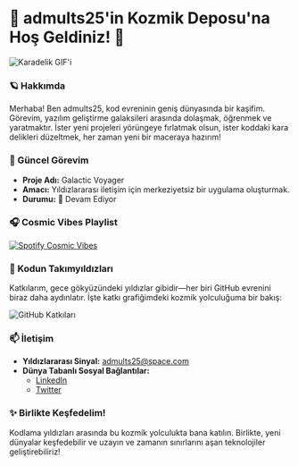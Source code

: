 # 🌌 admults25'in Kozmik Deposu'na Hoş Geldiniz! 🚀

![Karadelik GIF'i](https://media1.giphy.com/media/v1.Y2lkPTc5MGI3NjExMDlybTVkYWR0dm9ramRkeGRhZTh4eDByMWZydjJra3BieGxob2lzNyZlcD12MV9pbnRlcm5hbF9naWZfYnlfaWQmY3Q9Zw/SVCSsoKU5v6ZJLk07n/giphy.webp)

### 🪐 Hakkımda
Merhaba! Ben admults25, kod evreninin geniş dünyasında bir kaşifim. Görevim, yazılım geliştirme galaksileri arasında dolaşmak, öğrenmek ve yaratmaktır. İster yeni projeleri yörüngeye fırlatmak olsun, ister koddaki kara delikleri düzeltmek, her zaman yeni bir maceraya hazırım!

### 🚀 Güncel Görevim
- **Proje Adı:** Galactic Voyager
- **Amacı:** Yıldızlararası iletişim için merkeziyetsiz bir uygulama oluşturmak.
- **Durumu:** 🚧 Devam Ediyor

### 🎧 Cosmic Vibes Playlist
[![Spotify Cosmic Vibes](https://img.shields.io/badge/Spotify-Listen%20to%20Cosmic%20Vibes-green?style=for-the-badge&logo=spotify)](https://open.spotify.com/playlist/4CaGLSvubcWJbNigWHfWDl?si=6cb87fda957a4cc7)

### 🌠 Kodun Takımyıldızları
Katkılarım, gece gökyüzündeki yıldızlar gibidir—her biri GitHub evrenini biraz daha aydınlatır. İşte katkı grafiğimdeki kozmik yolculuğuma bir bakış:

![GitHub Katkıları](https://github.com/admults25?tab=repositories.png)

### 📫 İletişim
- **Yıldızlararası Sinyal:** [admults25@space.com](mailto:admults25@space.com)
- **Dünya Tabanlı Sosyal Bağlantılar:**
  - [LinkedIn](https://www.linkedin.com/in/admults25/)
  - [Twitter](https://twitter.com/admults25)

### ✨ Birlikte Keşfedelim!
Kodlama yıldızları arasında bu kozmik yolculukta bana katılın. Birlikte, yeni dünyalar keşfedebilir ve uzayın ve zamanın sınırlarını aşan teknolojiler geliştirebiliriz!
